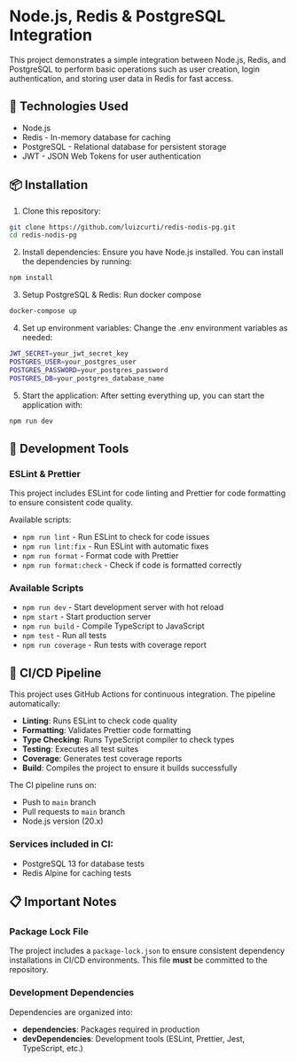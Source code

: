 # Node.js, Redis & PostgreSQL Integration

This project demonstrates a simple integration between Node.js, Redis, and PostgreSQL to perform basic operations such as user creation, login authentication, and storing user data in Redis for fast access.

## 🚀 Technologies Used

- Node.js
- Redis - In-memory database for caching
- PostgreSQL - Relational database for persistent storage
- JWT - JSON Web Tokens for user authentication

## 📦 Installation

1. Clone this repository:

```bash
git clone https://github.com/luizcurti/redis-nodis-pg.git
cd redis-nodis-pg
```
2. Install dependencies:
Ensure you have Node.js installed. You can install the dependencies by running:
```bash
npm install
```

3. Setup PostgreSQL & Redis:
Run docker compose
```bash
docker-compose up
```

4. Set up environment variables:
Change the .env environment variables as needed:

```bash
JWT_SECRET=your_jwt_secret_key
POSTGRES_USER=your_postgres_user
POSTGRES_PASSWORD=your_postgres_password
POSTGRES_DB=your_postgres_database_name
```

5. Start the application:
After setting everything up, you can start the application with:
```bash
npm run dev
```

## 🔧 Development Tools

### ESLint & Prettier
This project includes ESLint for code linting and Prettier for code formatting to ensure consistent code quality.

Available scripts:
- `npm run lint` - Run ESLint to check for code issues
- `npm run lint:fix` - Run ESLint with automatic fixes
- `npm run format` - Format code with Prettier
- `npm run format:check` - Check if code is formatted correctly

### Available Scripts
- `npm run dev` - Start development server with hot reload
- `npm start` - Start production server
- `npm run build` - Compile TypeScript to JavaScript
- `npm test` - Run all tests
- `npm run coverage` - Run tests with coverage report

## 🚀 CI/CD Pipeline

This project uses GitHub Actions for continuous integration. The pipeline automatically:

- **Linting**: Runs ESLint to check code quality
- **Formatting**: Validates Prettier code formatting 
- **Type Checking**: Runs TypeScript compiler to check types
- **Testing**: Executes all test suites
- **Coverage**: Generates test coverage reports
- **Build**: Compiles the project to ensure it builds successfully

The CI pipeline runs on:
- Push to `main` branch
- Pull requests to `main` branch
- Node.js version (20.x)

### Services included in CI:
- PostgreSQL 13 for database tests
- Redis Alpine for caching tests

## 📋 Important Notes

### Package Lock File
The project includes a `package-lock.json` to ensure consistent dependency installations in CI/CD environments. This file **must** be committed to the repository.

### Development Dependencies
Dependencies are organized into:
- **dependencies**: Packages required in production
- **devDependencies**: Development tools (ESLint, Prettier, Jest, TypeScript, etc.)
